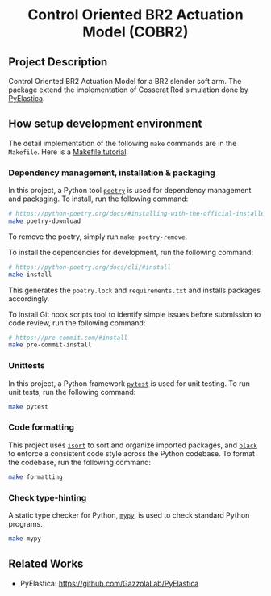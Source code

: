 <div align=center>
  <h1>Control Oriented BR2 Actuation Model (COBR2)</h1>
</div>

## Project Description

Control Oriented BR2 Actuation Model for a BR2 slender soft arm.
The package extend the implementation of Cosserat Rod simulation done by [PyElastica](https://github.com/GazzolaLab/PyElastica).

## How setup development environment

The detail implementation of the following `make` commands are in the `Makefile`.
Here is a [Makefile tutorial](https://makefiletutorial.com/).

### Dependency management, installation & packaging

In this project, a Python tool [`poetry`](https://python-poetry.org/) is used for dependency management and packaging.
To install, run the following command:

```sh
# https://python-poetry.org/docs/#installing-with-the-official-installer
make poetry-download
```

To remove the poetry, simply run `make poetry-remove`.

To install the dependencies for development, run the following command:

```sh
# https://python-poetry.org/docs/cli/#install
make install
```
This generates the `poetry.lock` and `requirements.txt` and installs packages accordingly.

To install Git hook scripts tool to identify simple issues before submission to code review, run the following command:

```sh
# https://pre-commit.com/#install
make pre-commit-install
```

###  Unittests

In this project, a Python framework [`pytest`](https://docs.pytest.org/en/8.2.x/index.html) is used for unit testing.
To run unit tests, run the following command:

```sh
make pytest
```

### Code formatting

This project uses [`isort`](https://pycqa.github.io/isort/) to sort and organize imported packages, and [`black`](https://black.readthedocs.io/en/stable/) to enforce a consistent code style across the Python codebase.
To format the codebase, run the following command:

```sh
make formatting
```

### Check type-hinting

A static type checker for Python, [`mypy`](https://mypy-lang.org/), is used to check standard Python programs.

```sh
make mypy
```

## Related Works

- PyElastica: https://github.com/GazzolaLab/PyElastica
